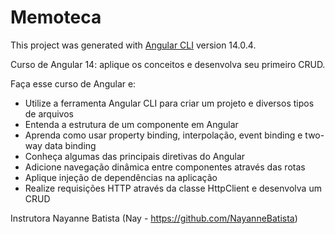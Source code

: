 # Memoteca

This project was generated with [Angular CLI](https://github.com/angular/angular-cli) version 14.0.4.

Curso de Angular 14: aplique os conceitos e desenvolva seu primeiro CRUD.


Faça esse curso de Angular e:
- Utilize a ferramenta Angular CLI para criar um projeto e diversos tipos de arquivos
- Entenda a estrutura de um componente em Angular
- Aprenda como usar property binding, interpolação, event binding e two-way data binding
- Conheça algumas das principais diretivas do Angular
- Adicione navegação dinâmica entre componentes através das rotas
- Aplique injeção de dependências na aplicação
- Realize requisições HTTP através da classe HttpClient e desenvolva um CRUD


Instrutora Nayanne Batista (Nay - https://github.com/NayanneBatista)